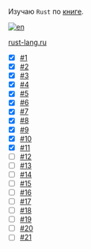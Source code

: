 Изучаю `Rust` по [книге](https://doc.rust-lang.ru/book/).

[![en](https://img.shields.io/badge/lang-en-blue.svg)](https://github.com/kepocnhh/RustSample/blob/wip/README.md)

[rust-lang.ru](https://rust-lang.ru/)

- [x] [#1](https://doc.rust-lang.ru/book/ch01-00-getting-started.html)
- [x] [#2](https://doc.rust-lang.ru/book/ch02-00-guessing-game-tutorial.html)
- [x] [#3](https://doc.rust-lang.ru/book/ch03-00-common-programming-concepts.html)
- [x] [#4](https://doc.rust-lang.ru/book/ch04-00-understanding-ownership.html)
- [x] [#5](https://doc.rust-lang.ru/book/ch05-00-structs.html)
- [x] [#6](https://doc.rust-lang.ru/book/ch06-00-enums.html)
- [x] [#7](https://doc.rust-lang.ru/book/ch07-00-managing-growing-projects-with-packages-crates-and-modules.html)
- [x] [#8](https://doc.rust-lang.ru/book/ch08-00-common-collections.html)
- [x] [#9](https://doc.rust-lang.ru/book/ch09-00-error-handling.html)
- [x] [#10](https://doc.rust-lang.ru/book/ch10-00-generics.html)
- [x] [#11](https://doc.rust-lang.ru/book/ch11-00-testing.html)
- [ ] [#12](https://doc.rust-lang.ru/book/ch12-00-an-io-project.html)
- [ ] [#13](https://doc.rust-lang.ru/book/ch13-00-functional-features.html)
- [ ] [#14](https://doc.rust-lang.ru/book/ch14-00-more-about-cargo.html)
- [ ] [#15](https://doc.rust-lang.ru/book/ch15-00-smart-pointers.html)
- [ ] [#16](https://doc.rust-lang.ru/book/ch16-00-concurrency.html)
- [ ] [#17](https://doc.rust-lang.ru/book/ch17-00-oop.html)
- [ ] [#18](https://doc.rust-lang.ru/book/ch18-00-patterns.html)
- [ ] [#19](https://doc.rust-lang.ru/book/ch19-00-advanced-features.html)
- [ ] [#20](https://doc.rust-lang.ru/book/ch20-00-final-project-a-web-server.html)
- [ ] [#21](https://doc.rust-lang.ru/book/appendix-00.html)
